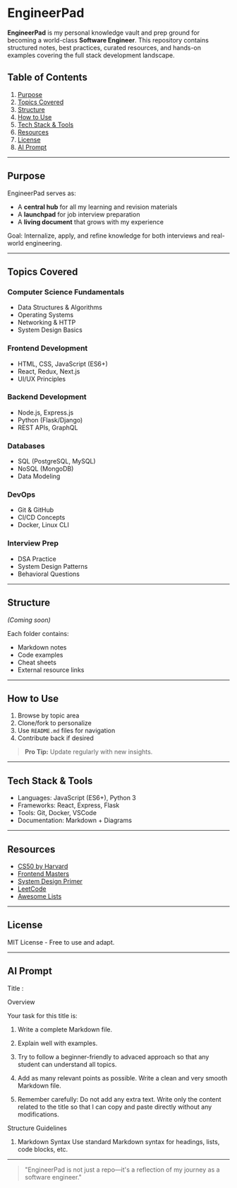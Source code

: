 # EngineerPad

**EngineerPad** is my personal knowledge vault and prep ground for becoming a world-class **Software Engineer**. This repository contains structured notes, best practices, curated resources, and hands-on examples covering the full stack development landscape.

## Table of Contents
1. [Purpose](#purpose)
2. [Topics Covered](#topics-covered)
3. [Structure](#structure)
4. [How to Use](#how-to-use)
5. [Tech Stack & Tools](#tech-stack--tools)
6. [Resources](#resources)
7. [License](#license)
8. [AI Prompt](#ai-prompt)

---

## Purpose
EngineerPad serves as:
- A **central hub** for all my learning and revision materials
- A **launchpad** for job interview preparation
- A **living document** that grows with my experience

Goal: Internalize, apply, and refine knowledge for both interviews and real-world engineering.

---

## Topics Covered
### Computer Science Fundamentals
- Data Structures & Algorithms
- Operating Systems
- Networking & HTTP
- System Design Basics

### Frontend Development
- HTML, CSS, JavaScript (ES6+)
- React, Redux, Next.js
- UI/UX Principles

### Backend Development
- Node.js, Express.js
- Python (Flask/Django)
- REST APIs, GraphQL

### Databases
- SQL (PostgreSQL, MySQL)
- NoSQL (MongoDB)
- Data Modeling

### DevOps
- Git & GitHub
- CI/CD Concepts
- Docker, Linux CLI

### Interview Prep
- DSA Practice
- System Design Patterns
- Behavioral Questions

---

## Structure
*(Coming soon)*

Each folder contains:
- Markdown notes
- Code examples
- Cheat sheets
- External resource links

---

## How to Use
1. Browse by topic area
2. Clone/fork to personalize
3. Use `README.md` files for navigation
4. Contribute back if desired

> **Pro Tip:** Update regularly with new insights.

---

## Tech Stack & Tools
- Languages: JavaScript (ES6+), Python 3
- Frameworks: React, Express, Flask
- Tools: Git, Docker, VSCode
- Documentation: Markdown + Diagrams

---

## Resources
- [CS50 by Harvard](https://cs50.harvard.edu/)
- [Frontend Masters](https://frontendmasters.com)
- [System Design Primer](https://github.com/donnemartin/system-design-primer)
- [LeetCode](https://leetcode.com)
- [Awesome Lists](https://github.com/sindresorhus/awesome)

---

## License
MIT License - Free to use and adapt.

---

## AI Prompt

Title :

Overview

Your task for this title is:

1. Write a complete Markdown file.
2. Explain well with examples.
3. Try to follow a beginner-friendly to advaced approach so that any student can understand all topics.
4. Add as many relevant points as possible. Write a clean and very smooth Markdown file.

5. Remember carefully: Do not add any extra text. Write only the content related to the title so that I can copy and paste directly without any modifications.

Structure Guidelines

1. Markdown Syntax
Use standard Markdown syntax for headings, lists, code blocks, etc.

---

> "EngineerPad is not just a repo—it's a reflection of my journey as a software engineer."
